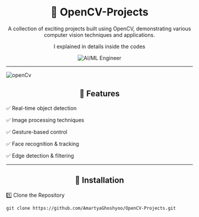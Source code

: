 
<div align="center">

# 🚀 OpenCV-Projects
A collection of exciting projects built using OpenCV, demonstrating various computer vision techniques and applications.

I explained in details inside the codes 

</div>
<div align="center">
  <img src="https://media3.giphy.com/media/v1.Y2lkPTc5MGI3NjExMTV5dXlvem0wajFvaXNqdWxtaHRvMjhkb28zanBvNW5xbTJxOWFzYiZlcD12MV9pbnRlcm5hbF9naWZfYnlfaWQmY3Q9Zw/Fs4Fh8g3KxM3PEoGIB/giphy.gif" alt="AI/ML Engineer" />
</div>

---
![openCv](https://media0.giphy.com/media/v1.Y2lkPTc5MGI3NjExeGVqaTh6OWRiMzd6cWZnNmpndWUzOXA2MGJ3YTF0b3ppY3owb2dqdCZlcD12MV9pbnRlcm5hbF9naWZfYnlfaWQmY3Q9Zw/TaYmMYLtP0RvpDzgn4/giphy.gif)

<div align="center">
  
## 📌 Features

</div>

✅ Real-time object detection

✅ Image processing techniques

✅ Gesture-based control

✅ Face recognition & tracking

✅ Edge detection & filtering


---

<div align="center">
  
## 🔧 Installation

</div>
1️⃣ Clone the Repository

```git clone https://github.com/AmartyaGhoshyoo/OpenCV-Projects.git```
